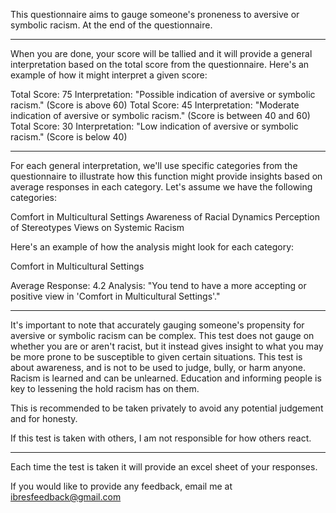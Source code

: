 This questionnaire aims to gauge someone's proneness to aversive or symbolic racism. At the end of the questionnaire.

-----------------------------------------------------------------------------------------------------------------------------------------------------------------------------------------------------------------------------------------------
When you are done, your score will be tallied and it will provide a general interpretation based on the total score from the questionnaire. Here's an example of how it might interpret a given score:

Total Score: 75
Interpretation: "Possible indication of aversive or symbolic racism." (Score is above 60)
Total Score: 45
Interpretation: "Moderate indication of aversive or symbolic racism." (Score is between 40 and 60)
Total Score: 30
Interpretation: "Low indication of aversive or symbolic racism." (Score is below 40)

----------------------------------------------------------------------------------------------------------------------------------------------------------------------------------------------------------------------------------------------
For each general interpretation, we'll use specific categories from the questionnaire to illustrate how this function might provide insights based on average responses in each category. Let's assume we have the following categories:

Comfort in Multicultural Settings
Awareness of Racial Dynamics
Perception of Stereotypes
Views on Systemic Racism

Here's an example of how the analysis might look for each category:

Comfort in Multicultural Settings

Average Response: 4.2
Analysis: "You tend to have a more accepting or positive view in 'Comfort in Multicultural Settings'."

-----------------------------------------------------------------------------------------------------------------------------------------------------------------------------------------------------------------------------------------------

It's important to note that accurately gauging someone's propensity for aversive or symbolic racism can be complex. 
This test does not gauge on whether you are or aren't racist, but it instead gives insight to what you may be more prone to be susceptible to given certain situations. 
This test is about awareness, and is not to be used to judge, bully, or harm anyone. Racism is learned and can be unlearned. Education and informing people is key to lessening the hold racism has on them. 

This is recommended to be taken privately to avoid any potential judgement and for honesty. 

If this test is taken with others, I am not responsible for how others react.

-----------------------------------------------------------------------------------------------------------------------------------------------------------------------------------------------------------------------------------------------

Each time the test is taken it will provide an excel sheet of your responses.

If you would like to provide any feedback, email me at ibresfeedback@gmail.com
